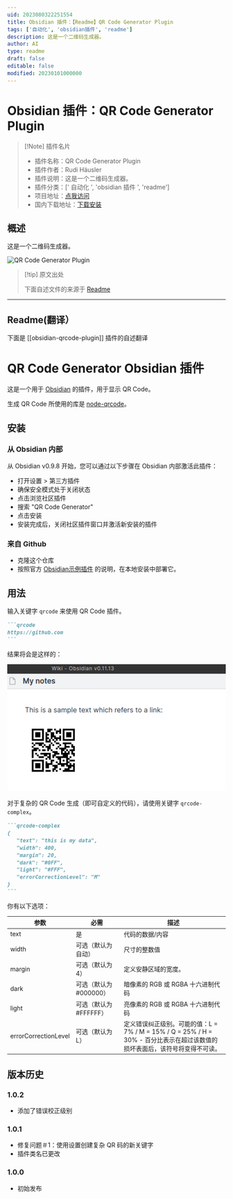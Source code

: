 ```yaml
---
uid: 2023080322251554
title: Obsidian 插件：【Readme】QR Code Generator Plugin
tags: ['自动化', 'obsidian插件', 'readme']
description: 这是一个二维码生成器。
author: AI
type: readme
draft: false
editable: false
modified: 20230101000000
---
```


# Obsidian 插件：QR Code Generator Plugin

> [!Note] 插件名片
> - 插件名称：QR Code Generator Plugin
> - 插件作者：Rudi Häusler
> - 插件说明：这是一个二维码生成器。
> - 插件分类：[' 自动化 ', 'obsidian 插件 ', 'readme']
> - 项目地址：[点我访问](https://github.com/rudimuc/obsidian-qrcode)
> - 国内下载地址：[下载安装](https://pkmer.cn/products/plugin/pluginMarket/?obsidian-qrcode-plugin)

## 概述

这是一个二维码生成器。

![QR Code Generator Plugin](https://cdn.pkmer.cn/covers/obsidian-qrcode-plugin.png!pkmer)

> [!tip] 原文出处
>
>下面自述文件的来源于 [Readme](https://ghproxy.net/https://raw.githubusercontent.com/rudimuc/obsidian-qrcode/main/README.md)
>

---

## Readme(翻译）

下面是 [[obsidian-qrcode-plugin]] 插件的自述翻译

# QR Code Generator Obsidian 插件

这是一个用于 [Obsidian](https://obsidian.md) 的插件，用于显示 QR Code。

生成 QR Code 所使用的库是 [node-qrcode](https://github.com/soldair/node-qrcode)。

## 安装

### 从 Obsidian 内部

从 Obsidian v0.9.8 开始，您可以通过以下步骤在 Obsidian 内部激活此插件：

- 打开设置 > 第三方插件
- 确保安全模式处于关闭状态
- 点击浏览社区插件
- 搜索 "QR Code Generator"
- 点击安装
- 安装完成后，关闭社区插件窗口并激活新安装的插件

### 来自 Github

- 克隆这个仓库
- 按照官方 [Obsidian示例插件](https://github.com/obsidianmd/obsidian-sample-plugin) 的说明，在本地安装中部署它。

## 用法

输入关键字 `qrcode` 来使用 QR Code 插件。

````markdown
```qrcode
https://github.com
```
````

结果将会是这样的：

![截图](https://raw.githubusercontent.com/rudimuc/obsidian-qrcode/main/obsidian_rendered.png)

对于复杂的 QR Code 生成（即可自定义的代码），请使用关键字 `qrcode-complex`。

````markdown
```qrcode-complex
{
   "text": "this is my data",
   "width": 400,
   "margin": 20,
   "dark": "#0FF",
   "light": "#FFF",
   "errorCorrectionLevel": "M"
}
```
````

你有以下选项：

|参数|必需|描述|
|--|--|--|
|text|是|代码的数据/内容
|width|可选（默认为自动）|尺寸的整数值
|margin|可选（默认为 4）|定义安静区域的宽度。
|dark|可选（默认为#000000）|暗像素的 RGB 或 RGBA 十六进制代码
|light|可选（默认为#FFFFFF）|亮像素的 RGB 或 RGBA 十六进制代码
|errorCorrectionLevel|可选（默认为 L）|定义错误纠正级别。可能的值：L = 7% / M = 15% / Q = 25% / H = 30% - 百分比表示在超过该数值的损坏表面后，该符号将变得不可读。

## 版本历史

### 1.0.2

- 添加了错误校正级别

### 1.0.1

- 修复问题＃1：使用设置创建复杂 QR 码的新关键字
- 插件类名已更改

### 1.0.0

- 初始发布



